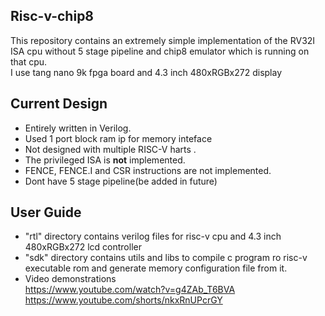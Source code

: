 ## Risc-v-chip8 
This repository contains an extremely simple implementation of the RV32I ISA cpu without 5 stage pipeline and chip8 emulator which is running on that cpu.<br/>
I use tang nano 9k fpga board and 4.3 inch 480xRGBx272 display

## Current Design
- Entirely written in Verilog.
- Used 1 port block ram ip for memory inteface
- Not designed with multiple RISC-V harts .
- The privileged ISA is **not** implemented.
- FENCE, FENCE.I and CSR instructions are not implemented.
- Dont have 5 stage pipeline(be added in future)
 
## User Guide
- "rtl" directory contains verilog files for risc-v cpu and 4.3 inch 480xRGBx272 lcd controller
- "sdk" directory contains utils and libs to compile c program ro risc-v executable rom and generate memory configuration file from it.
- Video demonstrations<br>
  https://www.youtube.com/watch?v=g4ZAb_T6BVA<br>
  https://www.youtube.com/shorts/nkxRnUPcrGY

